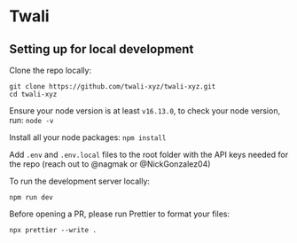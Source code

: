 # **Twali** &nbsp;

## **Setting up for local development** &nbsp;

Clone the repo locally: &nbsp;

```
git clone https://github.com/twali-xyz/twali-xyz.git
cd twali-xyz
```

Ensure your node version is at least `v16.13.0`, to check your node version, run: `node -v` &nbsp;

Install all your node packages: `npm install` &nbsp;

Add `.env` and `.env.local` files to the root folder with the API keys needed for the repo (reach out to @nagmak or @NickGonzalez04) &nbsp;

To run the development server locally: &nbsp;

```
npm run dev
```

Before opening a PR, please run Prettier to format your files:

```
npx prettier --write .
```

